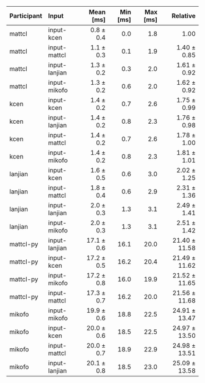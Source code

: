 | Participant | Input | Mean [ms] | Min [ms] | Max [ms] | Relative |
|:---|:---|---:|---:|---:|---:|
| mattcl | input-kcen | 0.8 ± 0.4 | 0.0 | 1.8 | 1.00 |
| mattcl | input-mattcl | 1.1 ± 0.3 | 0.1 | 1.9 | 1.40 ± 0.85 |
| mattcl | input-lanjian | 1.3 ± 0.2 | 0.3 | 2.0 | 1.61 ± 0.92 |
| mattcl | input-mikofo | 1.3 ± 0.2 | 0.6 | 2.0 | 1.62 ± 0.92 |
| kcen | input-kcen | 1.4 ± 0.2 | 0.7 | 2.6 | 1.75 ± 0.99 |
| kcen | input-lanjian | 1.4 ± 0.2 | 0.8 | 2.3 | 1.76 ± 0.98 |
| kcen | input-mattcl | 1.4 ± 0.2 | 0.7 | 2.6 | 1.78 ± 1.00 |
| kcen | input-mikofo | 1.4 ± 0.2 | 0.8 | 2.3 | 1.81 ± 1.01 |
| lanjian | input-kcen | 1.6 ± 0.5 | 0.6 | 3.0 | 2.02 ± 1.25 |
| lanjian | input-mattcl | 1.8 ± 0.4 | 0.6 | 2.9 | 2.31 ± 1.36 |
| lanjian | input-lanjian | 2.0 ± 0.3 | 1.3 | 3.1 | 2.49 ± 1.41 |
| lanjian | input-mikofo | 2.0 ± 0.3 | 1.3 | 3.1 | 2.51 ± 1.42 |
| mattcl-py | input-lanjian | 17.1 ± 0.6 | 16.1 | 20.0 | 21.40 ± 11.58 |
| mattcl-py | input-kcen | 17.2 ± 0.5 | 16.2 | 20.4 | 21.49 ± 11.62 |
| mattcl-py | input-mikofo | 17.2 ± 0.8 | 16.0 | 19.9 | 21.52 ± 11.65 |
| mattcl-py | input-mattcl | 17.3 ± 0.7 | 16.2 | 20.0 | 21.56 ± 11.68 |
| mikofo | input-mikofo | 19.9 ± 0.6 | 18.8 | 22.5 | 24.91 ± 13.47 |
| mikofo | input-kcen | 20.0 ± 0.6 | 18.5 | 22.5 | 24.97 ± 13.50 |
| mikofo | input-mattcl | 20.0 ± 0.7 | 18.9 | 22.9 | 24.98 ± 13.51 |
| mikofo | input-lanjian | 20.1 ± 0.8 | 18.5 | 23.0 | 25.09 ± 13.58 |
